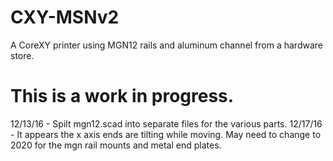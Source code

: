 # CXY-MSNv2
A CoreXY printer using MGN12 rails and aluminum channel from a hardware store.

# This is a work in progress.

12/13/16 - Spilt mgn12.scad into separate files for the various parts.
12/17/16 - It appears the x axis ends are tilting while moving.  May need to change to 2020 for the mgn rail mounts and metal end plates.
